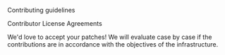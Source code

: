 Contributing guidelines

Contributor License Agreements

We'd love to accept your patches!
We will evaluate case by case if the contributions are in accordance with the objectives of the infrastructure. 
